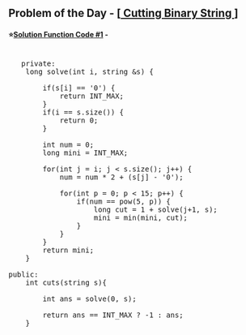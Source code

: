 ## Problem of the Day - [<a href="https://practice.geeksforgeeks.org/problems/cutting-binary-string1342/1"> Cutting Binary String </a>]


#### ⭐<ins>Solution Function Code #1</ins> -
<pre>

   private:
    long solve(int i, string &s) {
        
        if(s[i] == '0') {
            return INT_MAX;
        }
        if(i == s.size()) {
            return 0;
        }
        
        int num = 0;
        long mini = INT_MAX;
        
        for(int j = i; j < s.size(); j++) {
            num = num * 2 + (s[j] - '0');
            
            for(int p = 0; p < 15; p++) {
                if(num == pow(5, p)) {
                    long cut = 1 + solve(j+1, s);
                    mini = min(mini, cut);
                }
            }
        }
        return mini;
    }
    
public:
    int cuts(string s){
    
        int ans = solve(0, s);
        
        return ans == INT_MAX ? -1 : ans;
    }
</pre>
